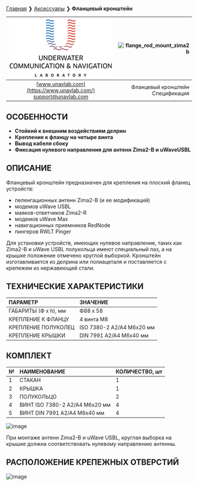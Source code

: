 [Главная](/README_RU) ❯ [Аксессуары](/accessories_ru) ❯ **Фланцевый кронштейн**

<div style="page-break-after: always;"></div>

| ![logo](/documentation/sm_logo.png) | ![flange_rod_mount_zima2b](https://github.com/user-attachments/assets/e265e8d7-a215-47e2-b314-4d65db8d39f7) |
| :---: | ---: |
| [www.unavlab.com](https://www.unavlab.com/) <br/> [support@unavlab.com](mailto:support@unavlab.com) | Фланцевый кронштейн <br/> Спецификация |

## ОСОБЕННОСТИ

* **Стойкий к внешним воздействиям делрин**
* **Крепление к фланцу на четыре винта**
* **Вывод кабеля сбоку**
* **Фиксация нулевого направления для антенн Zima2-B и uWaveUSBL**


## ОПИСАНИЕ

Фланцевый кронштейн предназначен для крепления на плоский фланец устройств:
- пеленгационных антенн Zima2-B (и ее модификаций)
- модемов uWave USBL
- маяков-ответчиков Zima2-R
- модемов uWave Max
- навигационных приемников RedNode
- пингеров RWLT Pinger

Для установки устройств, имеющих нулевое направление, таких как Zima2-B и uWave USBL полукольца имеют специальный паз, а на крышке положение отмечено круглой выборкой.
Кронштейн изготавливается из делрина или полиацеталя и поставляется с крепежем из нержавеющей стали. 

  
<div style="page-break-after: always;"></div>

## ТЕХНИЧЕСКИЕ ХАРАКТЕРИСТИКИ

| ПАРАМЕТР | ЗНАЧЕНИЕ |
| :--- | :--- |
| ГАБАРИТЫ (Ф х h), мм | Ф88 х 58 |
| КРЕПЛЕНИЕ К ФЛАНЦУ | 4 винта М8 |
| КРЕПЛЕНИЕ ПОЛУКОЛЕЦ | ISO 7380-2 A2/A4 M6х20 мм |
| КРЕПЛЕНИЕ КРЫШКИ | DIN 7991 A2/A4 M6х40 мм |

## КОМПЛЕКТ

| № | НАИМЕНОВАНИЕ | КОЛИЧЕСТВО, шт |
| :--- | :--- | :--- |
| 1 | СТАКАН | 1 |
| 2 | КРЫШКА | 1 |
| 3 | ПОЛУКОЛЬЦО | 2 |
| 4 | ВИНТ ISO 7380-2 A2/A4 M6х20 мм | 4 |
| 5 | ВИНТ DIN 7991 A2/A4 M6х40 мм | 4 |

![image](https://github.com/user-attachments/assets/0f09167c-659f-4971-8aed-dcfa6d1c8a1a)

При монтаже антенн Zima2-B и uWave USBL, круглая выборка на крышке должна соответствовать нулевому направлению антенны.

## РАСПОЛОЖЕНИЕ КРЕПЕЖНЫХ ОТВЕРСТИЙ

![image](https://github.com/user-attachments/assets/0f4869cf-61df-44b9-9ae9-4bc98443b29f)



<div style="page-break-after: always;"></div>

